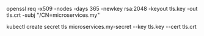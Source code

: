 openssl req -x509 -nodes -days 365 -newkey rsa:2048 -keyout tls.key -out tls.crt -subj "/CN=microservices.my"

kubectl create secret tls microservices.my-secret --key tls.key --cert tls.crt